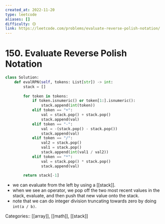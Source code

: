 ```yaml
---
created_at: 2022-11-20
type: leetcode
aliases: []
difficulty: 🟡
link: https://leetcode.com/problems/evaluate-reverse-polish-notation/
---
```


# 150. Evaluate Reverse Polish Notation

```python
class Solution:
    def evalRPN(self, tokens: List[str]) -> int:
        stack = []
        
        for token in tokens:
            if token.isnumeric() or token[1:].isnumeric():
                stack.append(int(token))
            elif token == "+":
                val = stack.pop() + stack.pop()
                stack.append(val)
            elif token == "-":
                val = -(stack.pop() - stack.pop())
                stack.append(val)
            elif token == "/":
                val2 = stack.pop()
                val1 = stack.pop()
                stack.append(int(val1 / val2))
            elif token == "*":
                val = stack.pop() * stack.pop()
                stack.append(val)
        
        return stack[-1]
```

- we can evaluate from the left by using a [[stack]].
- when we see an operator, we pop off the two most recent values in the stack, evaluate, and then push that new value onto the stack.
- note that we can do integer division truncating towards zero by doing `int(a / b)`.

Categories:: [[array]], [[math]], [[stack]]
